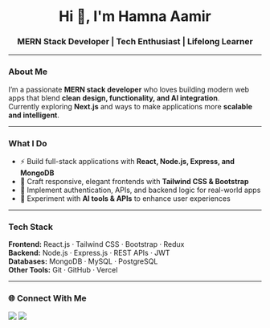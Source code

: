 <h1 align="center">Hi 👋, I'm Hamna Aamir</h1>
<h3 align="center">MERN Stack Developer | Tech Enthusiast | Lifelong Learner</h3>

---

### About Me  
I’m a passionate **MERN stack developer** who loves building modern web apps that blend **clean design, functionality, and AI integration**.  
Currently exploring **Next.js** and ways to make applications more **scalable and intelligent**.  

---

### What I Do  
- ⚡ Build full-stack applications with **React, Node.js, Express, and MongoDB**  
- 🎨 Craft responsive, elegant frontends with **Tailwind CSS & Bootstrap**  
- 🔐 Implement authentication, APIs, and backend logic for real-world apps  
- 🤖 Experiment with **AI tools & APIs** to enhance user experiences  

---

### Tech Stack  
**Frontend:** React.js · Tailwind CSS · Bootstrap · Redux  
**Backend:** Node.js · Express.js · REST APIs · JWT  
**Databases:** MongoDB · MySQL · PostgreSQL  
**Other Tools:** Git · GitHub · Vercel  

---

### 🌐 Connect With Me  
<p align="left">
<a href="https://www.linkedin.com/in/hamna-aamir/" target="_blank"><img src="https://img.shields.io/badge/-LinkedIn-blue?style=for-the-badge&logo=linkedin&logoColor=white"/></a>
<a href="https://github.com/hamna4503" target="_blank"><img src="https://img.shields.io/badge/-GitHub-black?style=for-the-badge&logo=github&logoColor=white"/></a>
</p>
